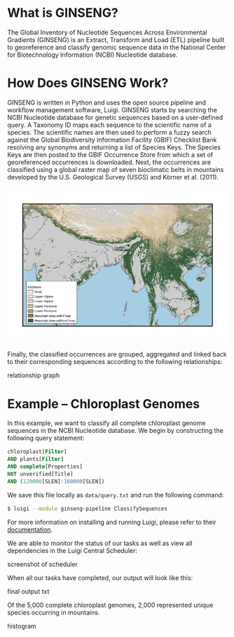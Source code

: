 # What is GINSENG?
The Global Inventory of Nucleotide Sequences Across Environmental Gradients (GINSENG) is an Extract,
Transform and Load (ETL) pipeline built to georeference and classify genomic sequence data in the
National Center for Biotechnology Information (NCBI) Nucleotide database.

# How Does GINSENG Work?
GINSENG is written in Python and uses the open source pipeline and workflow management
software, Luigi. GINSENG starts by searching the NCBI Nucleotide database for genetic
sequences based on a user-defined query. A Taxonomy ID maps each sequence to the scientific name of
a species. The scientific names are then used to perform a fuzzy search against the Global Biodiversity
Information Facility (GBIF) Checklist Bank resolving any synonyms and returning a list of Species Keys.
The Species Keys are then posted to the GBIF Occurrence Store from which a set of georeferenced
occurrences is downloaded. Next, the occurrences are classified using a global raster map of seven
bioclimatic belts in mountains developed by the U.S. Geological Survey (USGS) and Körner et al. (2011).

![K2 Mountain Classes](https://github.com/bfeinsilver/ginseng/blob/master/map-large.png)

Finally, the classified occurrences are grouped, aggregated and linked back to their corresponding
sequences according to the following relationships:

relationship graph

# Example – Chloroplast Genomes
In this example, we want to classify all complete chloroplast genome sequences in the NCBI Nucleotide
database. We begin by constructing the following query statement:
```sql
chloroplast[Filter]
AND plants[Filter]
AND complete[Properties]
NOT unverified[Title]
AND (120000[SLEN]:160000[SLEN])
```
We save this file locally as `data/query.txt` and run the following command:
```bash
$ luigi --module ginseng-pipeline ClassifySequences
```
For more information on installing and running Luigi, please refer to their [documentation](https://luigi.readthedocs.io/en/stable/).

We are able to monitor the status of our tasks as well as view all dependencies in the Luigi Central
Scheduler:

screenshot of scheduler

When all our tasks have completed, our output will look like this:

final output txt

Of the 5,000 complete chloroplast genomes, 2,000 represented unique species occurring in mountains.

histogram

